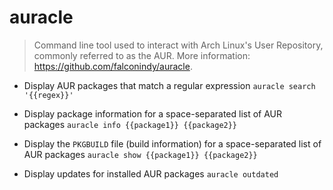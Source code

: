 # auracle
> Command line tool used to interact with Arch Linux's User Repository, commonly referred to as the AUR.
> More information: <https://github.com/falconindy/auracle>.

- Display AUR packages that match a regular expression
`auracle search '{{regex}}'`

- Display package information for a space-separated list of AUR packages
`auracle info {{package1}} {{package2}}`

- Display the `PKGBUILD` file (build information) for a space-separated list of AUR packages
`auracle show {{package1}} {{package2}}`

- Display updates for installed AUR packages
`auracle outdated`
